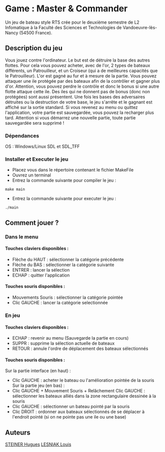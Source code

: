 # Game : Master & Commander

Un jeu de bateau style RTS crée pour le deuxième semestre de L2 Infomatique à la Faculté des Sciences et Technologies de Vandoeuvre-lès-Nancy (54500 France).

## Description du jeu
Vous jouez contre l'ordinateur.
Le but est de détruire la base des autres flottes.
Pour cela vous pouvez acheter, avec de l'or, 2 types de bateaux différents, un Patrouilleur, et un Croiseur (qui a de meilleures capacités que le Patrouilleur).
L'or est gagné au fur et à mesure de la partie.
Vous pouvez attaquer une ile protégée par des bateaux afin de la contrôler et gagner plus d'or. Attention, vous pouvez perdre le contrôle et donc le bonus si une autre flotte attaque cette ile.
Des iles qui ne donnent pas de bonus (donc non protégées) sont aussi présentent.
Une fois les bases des adversaires détruites ou la destruction de votre base, le jeu s'arrête et le gagnant est affiché sur la sortie standard.
Si vous revenez au menu ou quittez l'application, votre partie est sauvegardée, vous pouvez la recharger plus tard.
Attention si vous démarrez une nouvelle partie, toute partie sauvegardée sera supprimé !

### Dépendances

OS : Windows/Linux
SDL et SDL_TFF

### Installer et Executer le jeu

* Placez vous dans le répertoire contenant le fichier MakeFile
* Ouvrez un terminal
* Entrez la commande suivante pour compiler le jeu :
```
make main
```
* Entrez la commande suivante pour executer le jeu :
```
./main
```

## Comment jouer ?

### Dans le menu

#### Touches claviers disponibles : 
* Flèche du HAUT : sélectionner la catégorie précédente
* Flèche du BAS : sélectionner la catégorie suivante
* ENTRER : lancer la sélection
* ECHAP : quitter l'application

#### Touches souris disponibles :  
* Mouvements Souris : sélectionner la catégorie pointée
* Clic GAUCHE : lancer la catégorie selectionnée

### En jeu

#### Touches claviers disponibles : 
* ECHAP : revenir au menu (Sauvegarde la partie en cours)
* SUPPR : supprime la sélection actuelle de bateaux
* RETOUR : annule l'ordre de déplacement des bateaux sélectionnés

#### Touches souris disponibles : 
Sur la partie interface (en haut) :
* Clic GAUCHE : acheter le bateau ou l'amélioration pointée de la souris
Sur la partie jeu (en bas) :
* Clic GAUCHE + Mouvement Souris + Relâchement Clic GAUCHE : sélectionner les bateaux alliés dans la zone rectangulaire dessinée à la souris
* Clic GAUCHE : sélectionner un bateau pointé par la souris
* Clic DROIT : ordonner aux bateaux sélectionnés de se déplacer à l'endroit pointé (si on ne pointe pas une ile ou une base)

## Auteurs
[STEINER Hugues](https://github.com/Hugues-STEINER)
[LESNIAK Louis](https://github.com/LESNIAK-Louis)